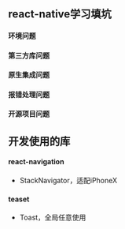 ## react-native学习填坑
#### 环境问题
#### 第三方库问题
#### 原生集成问题
#### 报错处理问题
#### 开源项目问题

## 开发使用的库
#### react-navigation
- StackNavigator，适配iPhoneX

#### teaset
- Toast，全局任意使用



